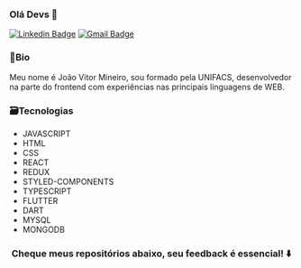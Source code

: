### Olá Devs 👋
[![Linkedin Badge](https://img.shields.io/badge/-João%20Vitor-6633cc?style=flat-square&logo=Linkedin&logoColor=white&link=https://www.linkedin.com/in/joao-vitor-souza-dos-reis-mineiro-72511915b/)](https://www.linkedin.com/in/joao-vitor-souza-dos-reis-mineiro-72511915b/)
[![Gmail Badge](https://img.shields.io/badge/-joaovitor_reismineiro@hotmail.com-6633cc?style=flat-square&logo=Gmail&logoColor=white&link=mailto:joaovitor_reismineiro@hotmail.com)](mailto:joaovitor_reismineiro@hotmail.com)

### 📝Bio
<p> Meu nome é João Vitor Mineiro, sou formado pela UNIFACS, desenvolvedor na parte do frontend com experiências nas principais linguagens de WEB.</p>


### 🗃️Tecnologias
- JAVASCRIPT
- HTML
- CSS
- REACT
- REDUX
- STYLED-COMPONENTS
- TYPESCRIPT
- FLUTTER
- DART
- MYSQL 
- MONGODB

<h3 align="center">Cheque meus repositórios abaixo, seu feedback é essencial! ⬇️</h3>
